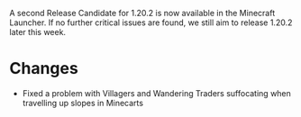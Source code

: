 A second Release Candidate for 1.20.2 is now available in the Minecraft Launcher. If no further critical issues are found, we still aim to release 1.20.2 later this week.

# Changes

-   Fixed a problem with Villagers and Wandering Traders suffocating when travelling up slopes in Minecarts